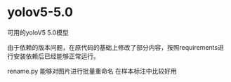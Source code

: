# yolov5-5.0
可用的yoloV5 5.0模型

由于依赖的版本问题，在原代码的基础上修改了部分内容，按照requirements进行安装依赖后已经能够正常运行。

rename.py 能够对图片进行批量重命名 在样本标注中比较好用
